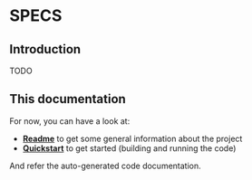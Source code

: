 # SPECS

## Introduction

TODO

## This documentation

For now, you can have a look at:

* [**Readme**](readme.html) to get some general information about the project
* [**Quickstart**](quickstart.html) to get started (building and running the code)

And refer the auto-generated code documentation.
